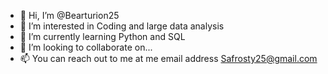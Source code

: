 - 👋 Hi, I’m @Bearturion25
- 👀 I’m interested in Coding and large data analysis
- 🌱 I’m currently learning Python and SQL
- 💞️ I’m looking to collaborate on...
- 📫 You can reach out to me at me email address Safrosty25@gmail.com

<!---
Bearturion25/Bearturion25 is a ✨ special ✨ repository because its `README.md` (this file) appears on your GitHub profile.
You can click the Preview link to take a look at your changes.
--->

